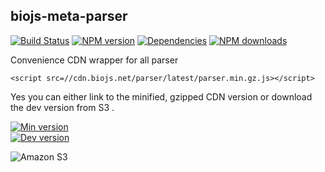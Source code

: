 biojs-meta-parser
-------------------

[![Build Status](https://travis-ci.org/biojs/biojs-meta-parser.svg?branch=master)](https://travis-ci.org/biojs/biojs-meta-parser)
[![NPM version](http://img.shields.io/npm/v/biojs-meta-parser.svg)](https://www.npmjs.org/package/biojs-meta-parser)
[![Dependencies](https://david-dm.org/biojs/biojs-meta-parser.png)](https://david-dm.org/biojs/biojs-meta-parser)
[![NPM downloads](http://img.shields.io/npm/dm/biojs-meta-parser.svg)](https://www.npmjs.org/package/biojs-meta-parser)


Convenience CDN wrapper for all parser

```
<script src=//cdn.biojs.net/parser/latest/parser.min.gz.js></script>
```

Yes you can either link to the minified, gzipped CDN version or download the dev version from S3 .

[![Min version](http://img.shields.io/badge/prod-3kB-blue.svg)](https://cdn.biojs.net/parser/latest/parser.min.gz.js)  
[![Dev version](http://img.shields.io/badge/dev-latest-yellow.svg)](https://s3-eu-west-1.amazonaws.com/biojs/parser/latest/parser.js) 


![Amazon S3](https://upload.wikimedia.org/wikipedia/commons/thumb/1/1d/AmazonWebservices_Logo.svg/500px-AmazonWebservices_Logo.svg.png)


